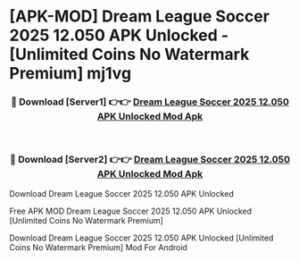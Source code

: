 # [APK-MOD] Dream League Soccer 2025 12.050 APK Unlocked - [Unlimited Coins No Watermark Premium] mj1vg



<div align="center">
<h3>🔴 Download [Server1] 👉👉 <a href="https://momento.my/?title=Dream_League_Soccer_2025_12.050_APK_Unlocked">Dream League Soccer 2025 12.050 APK Unlocked Mod Apk</a></h3><br>

<h3>🔴 Download [Server2] 👉👉 <a href="https://momento.my/?title=Dream_League_Soccer_2025_12.050_APK_Unlocked">Dream League Soccer 2025 12.050 APK Unlocked Mod Apk</a></h3>
</div>



Download Dream League Soccer 2025 12.050 APK Unlocked 

Free APK MOD Dream League Soccer 2025 12.050 APK Unlocked [Unlimited Coins No Watermark Premium]

Download Dream League Soccer 2025 12.050 APK Unlocked [Unlimited Coins No Watermark Premium] Mod For Android
